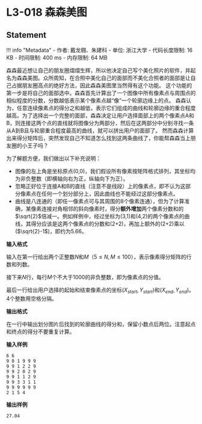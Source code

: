
# L3-018 森森美图

## Statement

!!! info "Metadata"
    - 作者: 戴龙翱、朱建科
    - 单位: 浙江大学
    - 代码长度限制: 16 KB
    - 时间限制: 400 ms
    - 内存限制: 64 MB

森森最近想让自己的朋友圈熠熠生辉，所以他决定自己写个美化照片的软件，并起名为森森美图。众所周知，在合照中美化自己的面部而不美化合照者的面部是让自己占据朋友圈高点的绝好方法，因此森森美图里当然得有这个功能。 这个功能的第一步是将自己的面部选中。森森首先计算出了一个图像中所有像素点与周围点的相似程度的分数，分数越低表示某个像素点越“像”一个轮廓边缘上的点。 森森认为，任意连续像素点的得分之和越低，表示它们组成的曲线和轮廓边缘的重合程度越高。为了选择出一个完整的面部，森森决定让用户选择面部上的两个像素点A和B，则连接这两个点的直线就将图像分为两部分，然后在这两部分中分别寻找一条从A到B且与轮廓重合程度最高的曲线，就可以拼出用户的面部了。 然而森森计算出来得分矩阵后，突然发现自己不知道怎么找到这两条曲线了，你能帮森森当上朋友圈的小王子吗？

为了解题方便，我们做出以下补充说明：

- 图像的左上角是坐标原点(0,0)，我们假设所有像素按矩阵格式排列，其坐标均为非负整数（即横轴向右为正，纵轴向下为正）。
- 忽略正好位于连接A和B的直线（注意不是线段）上的像素点，即不认为这部分像素点在任何一个划分部分上，因此曲线也不能经过这部分像素点。
- 曲线是八连通的（即任一像素点可与其周围的8个像素连通），但为了计算准确，某像素连接对角相邻的斜向像素时，得分**额外增加**两个像素分数和的$\sqrt{2}$倍减一。例如样例中，经过坐标为(3,1)和(4,2)的两个像素点的曲线，其得分应该是这两个像素点的分数和(2+2)，再加上额外的(2+2)乘以($\sqrt{2}-1$)，即约为5.66。

**输入格式**

输入在第一行给出两个正整数$N$和$M$（$5 \le N, M \le 100$），表示像素得分矩阵的行数和列数。

接下来$N$行，每行$M$个不大于1000的非负整数，即为像素点的分值。

最后一行给出用户选择的起始和结束像素点的坐标$(X_{start}, Y_{start})$和$(X_{end}, Y_{end})$。4个整数用空格分隔。

**输出格式**

在一行中输出划分图片后找到的轮廓曲线的得分和，保留小数点后两位。注意起点和终点的得分不要重复计算。

**输入样例**
```plaintext
6 6
9 0 1 9 9 9
9 9 1 2 2 9
9 9 2 0 2 9
9 9 1 1 2 9
9 9 3 3 1 1
9 9 9 9 9 9
2 1 5 4
```

**输出样例**
```plaintext
27.04
```
